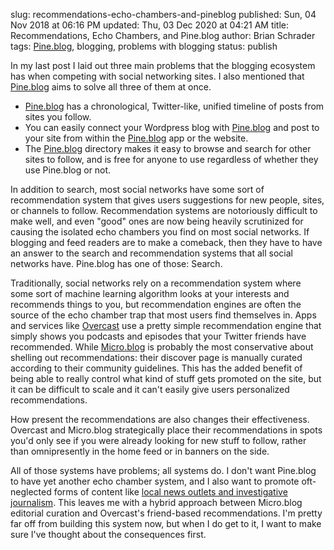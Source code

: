 slug: recommendations-echo-chambers-and-pineblog
published: Sun, 04 Nov 2018 at 06:16 PM
updated: Thu, 03 Dec 2020 at 04:21 AM
title: Recommendations, Echo Chambers, and Pine.blog
author: Brian Schrader
tags: [Pine.blog][pine], blogging, problems with blogging
status: publish

In my last post I laid out three main problems that the blogging ecosystem has when competing with social networking sites. I also mentioned that [Pine.blog][pine] aims to solve all three of them at once.

- [Pine.blog][pine] has a chronological, Twitter-like, unified timeline of posts from sites you follow.
- You can easily connect your Wordpress blog with [Pine.blog][pine] and post to your site from within the [Pine.blog][pine] app or the website.
- The [Pine.blog][pine] directory makes it easy to browse and search for other sites to follow, and is free for anyone to use regardless of whether they use Pine.blog or not.

In addition to search, most social networks have some sort of recommendation system that gives users suggestions for new people, sites, or channels to follow. Recommendation systems are notoriously difficult to make well, and even "good" ones are now being heavily scrutinized for causing the isolated echo chambers you find on most social networks. If blogging and feed readers are to make a comeback, then they have to have an answer to the search and recommendation systems that all social networks have. Pine.blog has one of those: Search.

Traditionally, social networks rely on a recommendation system where some sort of machine learning algorithm looks at your interests and recommends things to you, but recommendation engines are often the source of the echo chamber trap that most users find themselves in. Apps and services like [Overcast][overcast] use a pretty simple recommendation engine that simply shows you podcasts and episodes that your Twitter friends have recommended. While [Micro.blog][mb] is probably the most conservative about shelling out recommendations: their discover page is manually curated according to their community guidelines. This has the added benefit of being able to really control what kind of stuff gets promoted on the site, but it can be difficult to scale and it can't easily give users personalized recommendations.

How present the recommendations are also changes their effectiveness. Overcast and Micro.blog strategically place their recommendations in spots you'd only see if you were already looking for new stuff to follow, rather than omnipresently in the home feed or in banners on the side.

All of those systems have problems; all systems do. I don't want Pine.blog to have yet another echo chamber system, and I also want to promote oft-neglected forms of content like [local news outlets and investigative journalism][news]. This leaves me with a hybrid approach between Micro.blog editorial curation and Overcast's friend-based recommendations. I'm pretty far off from building this system now, but when I do get to it, I want to make sure I've thought about the consequences first.


[pine]: https://pine.blog/
[ow]: https://brianschrader.com/archive/a-vision-of-the-open-web/
[overcast]:  https://overcast.fm
[mb]: https://micro.blog
[news]: https://brianschrader.com/archive/feed-readers-and-local-news/

